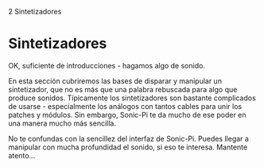 2 Sintetizadores

# Sintetizadores

OK, suficiente de introducciones - hagamos algo de sonido.

En esta sección cubriremos las bases de disparar y manipular 
un sintetizador, que no es más que una palabra rebuscada para
algo que produce sonidos. Típicamente los sintetizadores son
bastante complicados de usarse - especialmente los análogos con
tantos cables para unir los patches y módulos. Sin embargo, 
Sonic-Pi te da mucho de ese poder en una manera mucho más
sencilla.

No te confundas con la sencillez del interfaz de Sonic-Pi. Puedes llegar
a manipular con mucha profundidad el sonido, si eso te interesa. Mantente
atento...
